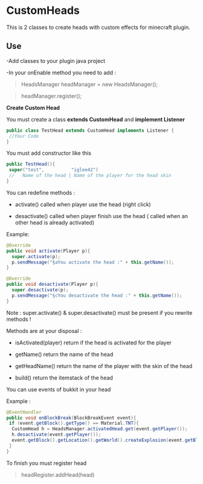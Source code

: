 # CustomHeads
 
This is 2 classes to create heads with custom effects for minecraft plugin.

## Use

-Add classes to your plugin java project

-In your onEnable method you need to add :
> HeadsManager headManager = new HeadsManager();

> headManager.register();

**Create Custom Head**

You must create a class **extends CustomHead** and **implement Listener**

```Java
public class TestHead extends CustomHead implements Listener {
 //Your Code
}
```

You must add constructor like this 

```Java
public TestHead(){
 super("test",          "iglee42")
 //   Name of the head | Name of the player for the head skin
}
```

You can redefine methods :
  
  - activate() called when player use the head (right click)
  
  - desactivate() called when player finish use the head ( called when an other head is already activated)
 
 Example:
 ```Java
 @Override
 public void activate(Player p){
   super.activate(p);
   p.sendMessage("§aYou activate the head :" + this.getName());
 }
 
 @Override
 public void desactivate(Player p){
   super.desactivate(p);
   p.sendMessage("§cYou desactivate the head :" + this.getName());
 }
 ```
 
 Note : super.activate() & super.desactivate() must be present if you rewrite methods !
 
 Methods are at your disposal :
 
 - isActivated(player) return if the head is activated for the player

 - getName() return the name of the head

 - getHeadName() return the name of the player with the skin of the head

 - build() return the itemstack of the head
 
You can use events of bukkit in your head

Example :
```Java
@EventHandler
public void onBlockBreak(BlockBreakEvent event){
 if (event.getBlock().getType() == Material.TNT){
  CustomHead h = HeadsManager.activatedHead.get(event.getPlayer());
  h.desactivate(event.getPlayer());
  event.getBlock().getLocation().getWorld().createExplosion(event.getBlock().getLocation(),10.0f);
 }
}
```

To finish you must register head

> headRegister.addHead(head)

